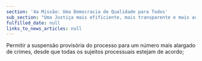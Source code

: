 ```yaml
---
section: '4a Missão: Uma Democracia de Qualidade para Todos'
sub_section: "Uma Justiça mais efificiente, mais transparente e mais acessível"
fulfilled_date: null
links_to_news_articles: null
---
```


Permitir a suspensão provisória do processo para um número mais alargado de crimes, desde que todas os sujeitos processuais estejam de acordo;